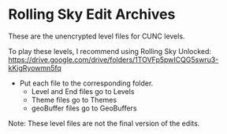 # Rolling Sky Edit Archives
These are the unencrypted level files for CUNC levels.

To play these levels, I recommend using Rolling Sky Unlocked:
https://drive.google.com/drive/folders/1TOVFp5pwICQG5swru3-kKigRyowmn5fq
- Put each file to the corresponding folder.
  - Level and End files go to Levels
  - Theme files go to Themes
  - geoBuffer files go to GeoBuffers

Note: These level files are not the final version of the edits.
